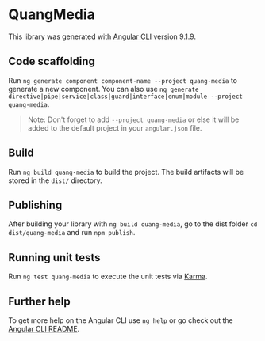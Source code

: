 # QuangMedia

This library was generated with [Angular CLI](https://github.com/angular/angular-cli) version 9.1.9.

## Code scaffolding

Run `ng generate component component-name --project quang-media` to generate a new component. You can also use `ng generate directive|pipe|service|class|guard|interface|enum|module --project quang-media`.
> Note: Don't forget to add `--project quang-media` or else it will be added to the default project in your `angular.json` file. 

## Build

Run `ng build quang-media` to build the project. The build artifacts will be stored in the `dist/` directory.

## Publishing

After building your library with `ng build quang-media`, go to the dist folder `cd dist/quang-media` and run `npm publish`.

## Running unit tests

Run `ng test quang-media` to execute the unit tests via [Karma](https://karma-runner.github.io).

## Further help

To get more help on the Angular CLI use `ng help` or go check out the [Angular CLI README](https://github.com/angular/angular-cli/blob/master/README.md).
